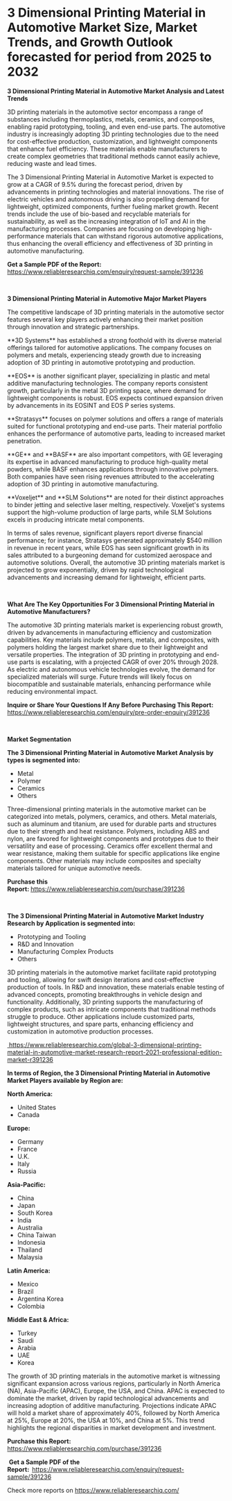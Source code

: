 <p><h1>3 Dimensional Printing Material in Automotive Market Size, Market Trends, and Growth Outlook forecasted for period from 2025 to 2032</h1></p><p><strong>3 Dimensional Printing Material in Automotive Market Analysis and Latest Trends</strong></p>
<p><p>3D printing materials in the automotive sector encompass a range of substances including thermoplastics, metals, ceramics, and composites, enabling rapid prototyping, tooling, and even end-use parts. The automotive industry is increasingly adopting 3D printing technologies due to the need for cost-effective production, customization, and lightweight components that enhance fuel efficiency. These materials enable manufacturers to create complex geometries that traditional methods cannot easily achieve, reducing waste and lead times.</p><p>The 3 Dimensional Printing Material in Automotive Market is expected to grow at a CAGR of 9.5% during the forecast period, driven by advancements in printing technologies and material innovations. The rise of electric vehicles and autonomous driving is also propelling demand for lightweight, optimized components, further fueling market growth. Recent trends include the use of bio-based and recyclable materials for sustainability, as well as the increasing integration of IoT and AI in the manufacturing processes. Companies are focusing on developing high-performance materials that can withstand rigorous automotive applications, thus enhancing the overall efficiency and effectiveness of 3D printing in automotive manufacturing.</p></p>
<p><strong>Get a Sample PDF of the Report:&nbsp;</strong> <a href="https://www.reliableresearchiq.com/enquiry/request-sample/391236?utm_campaign=3202&utm_medium=2&utm_source=Github&utm_content=ia&utm_term=29032025&utm_id=3-dimensional-printing-material-in-automotive">https://www.reliableresearchiq.com/enquiry/request-sample/391236</a></p>
<p>&nbsp;</p>
<p><strong>3 Dimensional Printing Material in Automotive Major Market Players</strong></p>
<p><p>The competitive landscape of 3D printing materials in the automotive sector features several key players actively enhancing their market position through innovation and strategic partnerships.</p><p>**3D Systems** has established a strong foothold with its diverse material offerings tailored for automotive applications. The company focuses on polymers and metals, experiencing steady growth due to increasing adoption of 3D printing in automotive prototyping and production. </p><p>**EOS** is another significant player, specializing in plastic and metal additive manufacturing technologies. The company reports consistent growth, particularly in the metal 3D printing space, where demand for lightweight components is robust. EOS expects continued expansion driven by advancements in its EOSINT and EOS P series systems.</p><p>**Stratasys** focuses on polymer solutions and offers a range of materials suited for functional prototyping and end-use parts. Their material portfolio enhances the performance of automotive parts, leading to increased market penetration. </p><p>**GE** and **BASF** are also important competitors, with GE leveraging its expertise in advanced manufacturing to produce high-quality metal powders, while BASF enhances applications through innovative polymers. Both companies have seen rising revenues attributed to the accelerating adoption of 3D printing in automotive manufacturing.</p><p>**Voxeljet** and **SLM Solutions** are noted for their distinct approaches to binder jetting and selective laser melting, respectively. Voxeljet's systems support the high-volume production of large parts, while SLM Solutions excels in producing intricate metal components.</p><p>In terms of sales revenue, significant players report diverse financial performance; for instance, Stratasys generated approximately $540 million in revenue in recent years, while EOS has seen significant growth in its sales attributed to a burgeoning demand for customized aerospace and automotive solutions. Overall, the automotive 3D printing materials market is projected to grow exponentially, driven by rapid technological advancements and increasing demand for lightweight, efficient parts.</p></p>
<p>&nbsp;</p>
<p><strong>What Are The Key Opportunities For 3 Dimensional Printing Material in Automotive Manufacturers?</strong></p>
<p><p>The automotive 3D printing materials market is experiencing robust growth, driven by advancements in manufacturing efficiency and customization capabilities. Key materials include polymers, metals, and composites, with polymers holding the largest market share due to their lightweight and versatile properties. The integration of 3D printing in prototyping and end-use parts is escalating, with a projected CAGR of over 20% through 2028. As electric and autonomous vehicle technologies evolve, the demand for specialized materials will surge. Future trends will likely focus on biocompatible and sustainable materials, enhancing performance while reducing environmental impact.</p></p>
<p><strong>Inquire or Share Your Questions If Any Before Purchasing This Report:</strong> <a href="https://www.reliableresearchiq.com/enquiry/pre-order-enquiry/391236?utm_campaign=3202&utm_medium=2&utm_source=Github&utm_content=ia&utm_term=29032025&utm_id=3-dimensional-printing-material-in-automotive">https://www.reliableresearchiq.com/enquiry/pre-order-enquiry/391236</a></p>
<p>&nbsp;</p>
<p><strong>Market Segmentation</strong></p>
<p><strong>The 3 Dimensional Printing Material in Automotive Market Analysis by types is segmented into:</strong></p>
<p><ul><li>Metal</li><li>Polymer</li><li>Ceramics</li><li>Others</li></ul></p>
<p><p>Three-dimensional printing materials in the automotive market can be categorized into metals, polymers, ceramics, and others. Metal materials, such as aluminum and titanium, are used for durable parts and structures due to their strength and heat resistance. Polymers, including ABS and nylon, are favored for lightweight components and prototypes due to their versatility and ease of processing. Ceramics offer excellent thermal and wear resistance, making them suitable for specific applications like engine components. Other materials may include composites and specialty materials tailored for unique automotive needs.</p></p>
<p><strong>Purchase this Report:&nbsp;</strong><a href="https://www.reliableresearchiq.com/purchase/391236?utm_campaign=3202&utm_medium=2&utm_source=Github&utm_content=ia&utm_term=29032025&utm_id=3-dimensional-printing-material-in-automotive">https://www.reliableresearchiq.com/purchase/391236</a></p>
<p>&nbsp;</p>
<p><strong>The 3 Dimensional Printing Material in Automotive Market Industry Research by Application is segmented into:</strong></p>
<p><ul><li>Prototyping and Tooling</li><li>R&D and Innovation</li><li>Manufacturing Complex Products</li><li>Others</li></ul></p>
<p><p>3D printing materials in the automotive market facilitate rapid prototyping and tooling, allowing for swift design iterations and cost-effective production of tools. In R&D and innovation, these materials enable testing of advanced concepts, promoting breakthroughs in vehicle design and functionality. Additionally, 3D printing supports the manufacturing of complex products, such as intricate components that traditional methods struggle to produce. Other applications include customized parts, lightweight structures, and spare parts, enhancing efficiency and customization in automotive production processes.</p></p>
<p><a href="https://www.reliableresearchiq.com/global-3-dimensional-printing-material-in-automotive-market-research-report-2021-professional-edition-market-r391236?utm_campaign=3202&utm_medium=2&utm_source=Github&utm_content=ia&utm_term=29032025&utm_id=3-dimensional-printing-material-in-automotive">&nbsp;https://www.reliableresearchiq.com/global-3-dimensional-printing-material-in-automotive-market-research-report-2021-professional-edition-market-r391236</a></p>
<p><strong>In terms of Region, the 3 Dimensional Printing Material in Automotive Market Players available by Region are:</strong></p>
<p>
    <p> <strong> North America: </strong>
        <ul>
            <li>United States</li>
            <li>Canada</li>
        </ul>
        </p> 
    <p> <strong> Europe: </strong>
        <ul>
            <li>Germany</li>
            <li>France</li>
            <li>U.K.</li>
            <li>Italy</li>
            <li>Russia</li>
        </ul>
        </p> 
    <p> <strong> Asia-Pacific: </strong>
        <ul>
            <li>China</li>
            <li>Japan</li>
            <li>South Korea</li>
            <li>India</li>
            <li>Australia</li>
            <li>China Taiwan</li>
            <li>Indonesia</li>
            <li>Thailand</li>
            <li>Malaysia</li>
        </ul>
        </p> 
    <p> <strong> Latin America: </strong>
        <ul>
            <li>Mexico</li>
            <li>Brazil</li>
            <li>Argentina Korea</li>
            <li>Colombia</li>
        </ul>
        </p> 
    <p> <strong> Middle East & Africa: </strong>
        <ul>
            <li>Turkey</li>
            <li>Saudi</li>
            <li>Arabia</li>
            <li>UAE</li>
            <li>Korea</li>
        </ul>
    </p>
    </p>
<p><p>The growth of 3D printing materials in the automotive market is witnessing significant expansion across various regions, particularly in North America (NA), Asia-Pacific (APAC), Europe, the USA, and China. APAC is expected to dominate the market, driven by rapid technological advancements and increasing adoption of additive manufacturing. Projections indicate APAC will hold a market share of approximately 40%, followed by North America at 25%, Europe at 20%, the USA at 10%, and China at 5%. This trend highlights the regional disparities in market development and investment.</p></p>
<p><strong>Purchase this Report: </strong><a href="https://www.reliableresearchiq.com/purchase/391236?utm_campaign=3202&utm_medium=2&utm_source=Github&utm_content=ia&utm_term=29032025&utm_id=3-dimensional-printing-material-in-automotive">https://www.reliableresearchiq.com/purchase/391236</a></p>
<p>&nbsp;<strong>Get a Sample PDF of the Report:&nbsp;&nbsp;</strong><a href="https://www.reliableresearchiq.com/enquiry/request-sample/391236?utm_campaign=3202&utm_medium=2&utm_source=Github&utm_content=ia&utm_term=29032025&utm_id=3-dimensional-printing-material-in-automotive">https://www.reliableresearchiq.com/enquiry/request-sample/391236</a></p>
<p><strong></strong></p>
<p>Check more reports on <a href="https://www.reliableresearchiq.com/?utm_campaign=3202&utm_medium=2&utm_source=Github&utm_content=ia&utm_term=29032025&utm_id=3-dimensional-printing-material-in-automotive">https://www.reliableresearchiq.com/</a></p>